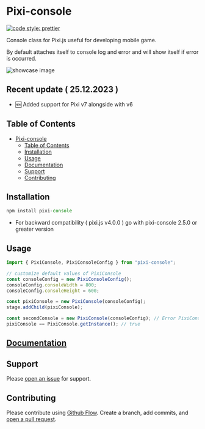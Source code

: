 # Pixi-console

[![code style: prettier](https://img.shields.io/badge/code_style-prettier-ff69b4.svg?style=flat-square)](https://github.com/prettier/prettier)

Console class for Pixi.js useful for developing mobile game.

By default attaches itself to console log and error and will show itself if error is occurred.

![showcase image](https://github.com/jkanchelov/pixi-console/blob/master/img/example.png?raw=true)

## Recent update ( 25.12.2023 )

- 🆕 Added support for Pixi v7 alongside with v6

## Table of Contents

- [Pixi-console](#pixi-console)
  - [Table of Contents](#table-of-contents)
  - [Installation](#installation)
  - [Usage](#usage)
  - [Documentation](#documentation)
  - [Support](#support)
  - [Contributing](#contributing)

## Installation

```javascript
npm install pixi-console
```

- For backward compatibility ( pixi.js v4.0.0 ) go with pixi-console 2.5.0 or greater version

## Usage

```javascript
import { PixiConsole, PixiConsoleConfig } from "pixi-console";

// customize default values of PixiConsole
const consoleConfig = new PixiConsoleConfig();
consoleConfig.consoleWidth = 800;
consoleConfig.consoleHeight = 600;

const pixiConsole = new PixiConsole(consoleConfig);
stage.addChild(pixiConsole);

const secondConsole = new PixiConsole(consoleConfig); // Error PixiConsole is singleton..
pixiConsole == PixiConsole.getInstance(); // true
```

## [Documentation](https://yordan-kanchelov.github.io/pixi-console/classes/pixiconsole.html)

## Support

Please [open an issue](https://github.com/jkanchelov/pixi-console/issues/new) for support.

## Contributing

Please contribute using [Github Flow](https://guides.github.com/introduction/flow/). Create a branch, add commits, and [open a pull request](https://github.com/jkanchelov/pixi-console/compare/).
